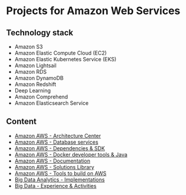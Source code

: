# Projects for Amazon Web Services

## Technology stack
* Amazon S3
* Amazon Elastic Compute Cloud (EC2)
* Amazon Elastic Kubernetes Service (EKS)
* Amazon Lightsail
* Amazon RDS
* Amazon DynamoDB
* Amazon Redshift
* Deep Learning
* Amazon Comprehend
* Amazon Elasticsearch Service
	
## Content
- [Amazon AWS - Architecture Center](amazon-aws-architectures/README.md)
- [Amazon AWS - Database services](amazon-aws-database-services/README.md)
- [Amazon AWS - Dependencies & SDK](amazon-aws-dependencies-sdk/README.md)
- [Amazon AWS - Docker developer tools & Java](amazon-aws-docker-developer-tools-java/README.md)
- [Amazon AWS - Documentation](amazon-aws-documentation/README.md)
- [Amazon AWS - Solutions Library](amazon-aws-solutions-library/README.md)
- [Amazon AWS - Tools to build on AWS](amazon-aws-tools-to-build-on-aws/README.md)
- [Big Data Analytics - Implementations](big-data-analytics-implementations/README.md)
- [Big Data - Experience & Activities](big-data-experience-activities/README.md)

